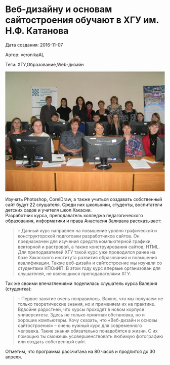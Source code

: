 # Веб-дизайну и основам сайтостроения обучают в ХГУ им. Н.Ф. Катанова

Дата создания: 2016-11-07

Автор: veronikaAL

Теги: ХГУ,Образование,Web-дизайн

 ![](../images/bdd9db.jpg)  
  
Изучать Photoshop, CorelDraw, а также учиться создавать собственный сайт будут 22 слушателя. Среди них школьники, студенты, воспитатели детских садов и учителя школ Хакасии.  
Разработчик курса, преподаватель колледжа педагогического образования, информатики и права Анастасия Заливаха рассказывает:  

> – Данный курс направлен на повышение уровня графической и конструкторской подготовки разработчиков сайтов. Он предназначен для изучения средств компьютерной графики, векторной и растровой, а также конструирования сайтов, HTML. Для преподавателей ХГУ такой курс уже проводился ранее на базе Хакасского института развития образования и повышения квалификации. Также веб-дизайн и сайтостроение мы изучали со студентами КПОиИП. В этом году курс впервые организован для слушателей, не являющихся преподавателями ХГУ.

  
Так же своими впечатлениями поделилась слушатель курса Валерия (студентка):  

> – Первое занятие очень понравилось. Важно, что мы получаем не только теоретические знания, но и применяем их на практике. Вдвойне радостней, что курсы проходят в новом корпусе университета. Здесь не только приятная обстановка, но и хорошие компьютеры. Хочу сказать, что «Веб-дизайн и основы сайтостроения» – очень нужный курс для современного человека. Такие знания обязательно понадобятся в жизни. С их помощью ты сможешь усовершенствовать любимую фотографию или создать собственный сайт.

  
Отметим, что программа рассчитана на 80 часов и продлится до 30 апреля.